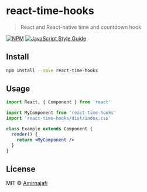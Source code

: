 # react-time-hooks

> React and React-native time and countdown hook

[![NPM](https://img.shields.io/npm/v/react-time-hooks.svg)](https://www.npmjs.com/package/react-time-hooks) [![JavaScript Style Guide](https://img.shields.io/badge/code_style-standard-brightgreen.svg)](https://standardjs.com)

## Install

```bash
npm install --save react-time-hooks
```

## Usage

```jsx
import React, { Component } from 'react'

import MyComponent from 'react-time-hooks'
import 'react-time-hooks/dist/index.css'

class Example extends Component {
  render() {
    return <MyComponent />
  }
}
```

## License

MIT © [Amirnajafi](https://github.com/Amirnajafi)
